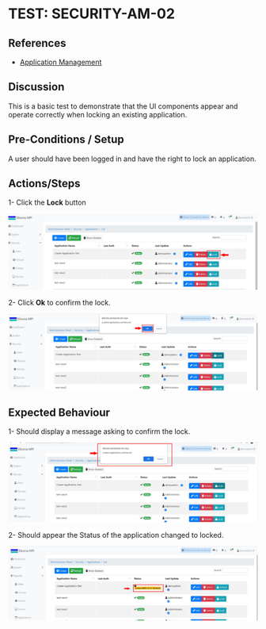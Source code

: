 # TEST: SECURITY-AM-02

## References

* [Application Management](../../../../operations/security-administration/application-management.md)

## Discussion

This is a basic test to demonstrate that the UI components appear and operate correctly when locking an existing application.

## Pre-Conditions / Setup

A user should have been logged in and have the right to lock an application.

## Actions/Steps

1- Click the **Lock** button

![](../../../../../.gitbook/assets/6%20%281%29.jpg)

2- Click  **Ok** to confirm the lock.

![](../../../../../.gitbook/assets/8%20%281%29.jpg)

## Expected Behaviour

1- Should display a message asking to confirm the lock.

![](../../../../../.gitbook/assets/7.jpg)

2- Should appear the Status of the application changed to locked.

![](../../../../../.gitbook/assets/9.jpg)

